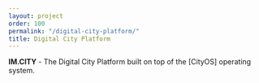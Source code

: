 ```yaml
---
layout: project
order: 100
permalink: "/digital-city-platform/"
title: Digital City Platform
---
```


**IM.CITY** - The Digital City Platform built on top of the [CityOS] operating system.
